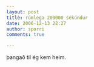 ```yaml
---
layout: post
title: rúmlega 200000 sekúndur
date: 2006-12-13 22:27
author: sporri
comments: true

---
```

þangað til ég kem heim.

